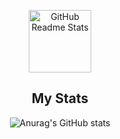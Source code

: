 <p align="center">
  <img width="100px" src="https://res.cloudinary.com/anuraghazra/image/upload/v1594908242/logo_ccswme.svg" align="center" alt="GitHub Readme Stats" />
  <h2 align="center">My Stats</h2>
</p>

<div align="center">


![Anurag's GitHub stats](https://github-readme-stats.vercel.app/api?username=CheoneunSin&theme=dark&show_icons=true)

<br>
<!--
![](https://github-readme-stats.vercel.app/api/top-langs/?username=CheoneunSin&layout=compact&count_private=true&langs_count=10)
-->

</div>
